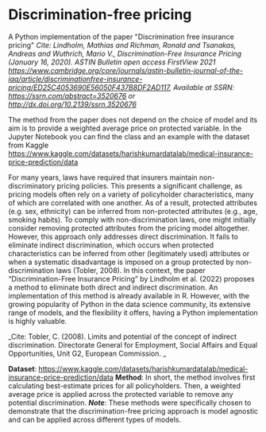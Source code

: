 # Discrimination-free pricing
A Python implementation of the paper "Discrimination free insurance pricing" 
_Cite: Lindholm, Mathias and Richman, Ronald and Tsanakas, Andreas and Wuthrich, Mario V., Discrimination-Free Insurance Pricing (January 16, 2020). ASTIN Bulletin open access FirstView 2021 https://www.cambridge.org/core/journals/astin-bulletin-journal-of-the-iaa/article/discriminationfree-insurance-pricing/ED25C4053690E56050F437B8DF2AD117, Available at SSRN: https://ssrn.com/abstract=3520676 or http://dx.doi.org/10.2139/ssrn.3520676_

The method from the paper does not depend on the choice of model and its aim is to provide a weighted average price on protected variable.
In the Jupyter Notebook you can find the class and an example with the dataset from Kaggle https://www.kaggle.com/datasets/harishkumardatalab/medical-insurance-price-prediction/data

For many years, laws have required that insurers maintain non-discriminatory pricing policies. This presents a significant challenge, as pricing models often rely on a variety of policyholder characteristics, many of which are correlated with one another. As of a result, protected attributes (e.g. sex, ethnicity) can be inferred from non-protected attributes (e.g., age, smoking habits). To comply with non-discrimination laws, one might initially consider removing protected attributes from the pricing model altogether. However, this approach only addresses direct discrimination. It fails to eliminate indirect discrimination, which occurs when protected characteristics can be 
inferred from other (legitimately used) attributes or when a systematic disadvantage is imposed on a group protected by non-discrimination laws (Tobler, 2008). In this context, the paper “Discrimination-Free Insurance Pricing” by Lindholm et al. (2022) proposes a method to eliminate both direct and indirect discrimination. An implementation of this method is already available in R. However, with the growing popularity of Python in the data science community, its extensive range of models, and the flexibility it offers, having a Python implementation is highly valuable. 

_Cite: Tobler, C. (2008). Limits and potential of the concept of indirect discrimination. Directorate General for Employment, Social Affairs and Equal Opportunities, Unit G2, European Commission. _

**Dataset**: https://www.kaggle.com/datasets/harishkumardatalab/medical-insurance-price-prediction/data
**Method**: In short, the method involves first calculating best-estimate prices for all policyholders. Then, a weighted average price is applied across the protected variable to remove any potential discrimination.
**_Note_**: These methods were specifically chosen to demonstrate that the discrimination-free pricing approach is model agnostic and can be applied across different types of models. 
